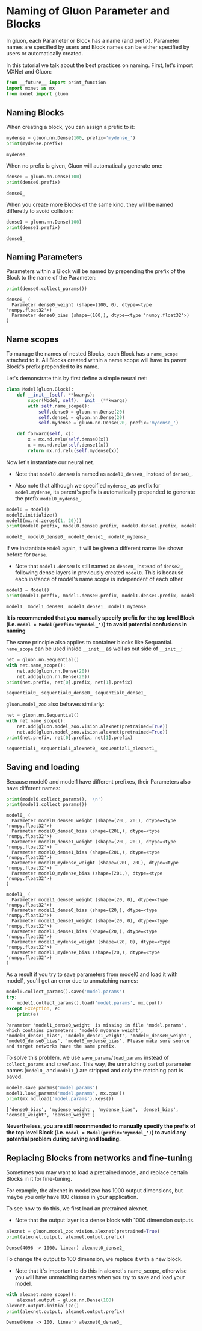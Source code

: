 
# Naming of Gluon Parameter and Blocks

In gluon, each Parameter or Block has a name (and prefix). Parameter names are specified by users and Block names can be either specified by users or automatically created.

In this tutorial we talk about the best practices on naming. First, let's import MXNet and Gluon:


```python
from __future__ import print_function
import mxnet as mx
from mxnet import gluon
```

## Naming Blocks

When creating a block, you can assign a prefix to it:


```python
mydense = gluon.nn.Dense(100, prefix='mydense_')
print(mydense.prefix)
```

    mydense_


When no prefix is given, Gluon will automatically generate one:


```python
dense0 = gluon.nn.Dense(100)
print(dense0.prefix)
```

    dense0_


When you create more Blocks of the same kind, they will be named differetly to avoid collision:


```python
dense1 = gluon.nn.Dense(100)
print(dense1.prefix)
```

    dense1_


## Naming Parameters

Parameters within a Block will be named by prepending the prefix of the Block to the name of the Parameter:


```python
print(dense0.collect_params())
```

    dense0_ (
      Parameter dense0_weight (shape=(100, 0), dtype=<type 'numpy.float32'>)
      Parameter dense0_bias (shape=(100,), dtype=<type 'numpy.float32'>)
    )


## Name scopes

To manage the names of nested Blocks, each Block has a `name_scope` attached to it. All Blocks created within a name scope will have its parent Block's prefix prepended to its name.

Let's demonstrate this by first define a simple neural net:


```python
class Model(gluon.Block):
    def __init__(self, **kwargs):
        super(Model, self).__init__(**kwargs)
        with self.name_scope():
            self.dense0 = gluon.nn.Dense(20)
            self.dense1 = gluon.nn.Dense(20)
            self.mydense = gluon.nn.Dense(20, prefix='mydense_')

    def forward(self, x):
        x = mx.nd.relu(self.dense0(x))
        x = mx.nd.relu(self.dense1(x))
        return mx.nd.relu(self.mydense(x))
```

Now let's instantiate our neural net.

- Note that `model0.dense0` is named as `model0_dense0_` instead of `dense0_`.

- Also note that although we specified `mydense_` as prefix for `model.mydense`, its parent's prefix is automatically prepended to generate the prefix `model0_mydense_`.


```python
model0 = Model()
model0.initialize()
model0(mx.nd.zeros((1, 20)))
print(model0.prefix, model0.dense0.prefix, model0.dense1.prefix, model0.mydense.prefix)
```

    model0_ model0_dense0_ model0_dense1_ model0_mydense_


If we instantiate `Model` again, it will be given a different name like shown before for `Dense`.

- Note that `model1.dense0` is still named as `dense0_` instead of `dense2_`, following dense layers in previously created `model0`. This is because each instance of model's name scope is independent of each other.


```python
model1 = Model()
print(model1.prefix, model1.dense0.prefix, model1.dense1.prefix, model1.mydense.prefix)
```

    model1_ model1_dense0_ model1_dense1_ model1_mydense_


**It is recommended that you manually specify prefix for the top level Block (i.e. `model = Model(prefix='mymodel_')`) to avoid potential confusions in naming**

The same principle also applies to container blocks like Sequantial. `name_scope` can be used inside `__init__` as well as out side of `__init__`:


```python
net = gluon.nn.Sequential()
with net.name_scope():
    net.add(gluon.nn.Dense(20))
    net.add(gluon.nn.Dense(20))
print(net.prefix, net[0].prefix, net[1].prefix)
```

    sequential0_ sequential0_dense0_ sequential0_dense1_


`gluon.model_zoo` also behaves similarly:


```python
net = gluon.nn.Sequential()
with net.name_scope():
    net.add(gluon.model_zoo.vision.alexnet(pretrained=True))
    net.add(gluon.model_zoo.vision.alexnet(pretrained=True))
print(net.prefix, net[0].prefix, net[1].prefix)
```

    sequential1_ sequential1_alexnet0_ sequential1_alexnet1_


## Saving and loading

Because model0 and model1 have different prefixes, their Parameters also have different names:


```python
print(model0.collect_params(), '\n')
print(model1.collect_params())
```

    model0_ (
      Parameter model0_dense0_weight (shape=(20L, 20L), dtype=<type 'numpy.float32'>)
      Parameter model0_dense0_bias (shape=(20L,), dtype=<type 'numpy.float32'>)
      Parameter model0_dense1_weight (shape=(20L, 20L), dtype=<type 'numpy.float32'>)
      Parameter model0_dense1_bias (shape=(20L,), dtype=<type 'numpy.float32'>)
      Parameter model0_mydense_weight (shape=(20L, 20L), dtype=<type 'numpy.float32'>)
      Parameter model0_mydense_bias (shape=(20L,), dtype=<type 'numpy.float32'>)
    ) 
    
    model1_ (
      Parameter model1_dense0_weight (shape=(20, 0), dtype=<type 'numpy.float32'>)
      Parameter model1_dense0_bias (shape=(20,), dtype=<type 'numpy.float32'>)
      Parameter model1_dense1_weight (shape=(20, 0), dtype=<type 'numpy.float32'>)
      Parameter model1_dense1_bias (shape=(20,), dtype=<type 'numpy.float32'>)
      Parameter model1_mydense_weight (shape=(20, 0), dtype=<type 'numpy.float32'>)
      Parameter model1_mydense_bias (shape=(20,), dtype=<type 'numpy.float32'>)
    )


As a result if you try to save parameters from model0 and load it with model1, you'll get an error due to unmatching names:


```python
model0.collect_params().save('model.params')
try:
    model1.collect_params().load('model.params', mx.cpu())
except Exception, e:
    print(e)
```

    Parameter 'model1_dense0_weight' is missing in file 'model.params', which contains parameters: 'model0_mydense_weight', 'model0_dense1_bias', 'model0_dense1_weight', 'model0_dense0_weight', 'model0_dense0_bias', 'model0_mydense_bias'. Please make sure source and target networks have the same prefix.


To solve this problem, we use `save_params`/`load_params` instead of `collect_params` and `save`/`load`. This way, the unmatching part of parameter names (`model0_` and `model1_`) are stripped and only the matching part is saved.


```python
model0.save_params('model.params')
model1.load_params('model.params', mx.cpu())
print(mx.nd.load('model.params').keys())
```

    ['dense0_bias', 'mydense_weight', 'mydense_bias', 'dense1_bias', 'dense1_weight', 'dense0_weight']


**Nevertheless, you are still recommended to manually specify the prefix of the top level Block (i.e. `model = Model(prefix='mymodel_')`) to avoid any potential problem during saving and loading.**

## Replacing Blocks from networks and fine-tuning

Sometimes you may want to load a pretrained model, and replace certain Blocks in it for fine-tuning.

For example, the alexnet in model zoo has 1000 output dimensions, but maybe you only have 100 classes in your application.

To see how to do this, we first load an pretrained alexnet.

- Note that the output layer is a dense block with 1000 dimension outputs.


```python
alexnet = gluon.model_zoo.vision.alexnet(pretrained=True)
print(alexnet.output, alexnet.output.prefix)
```

    Dense(4096 -> 1000, linear) alexnet0_dense2_


To change the output to 100 dimension, we replace it with a new block.

- Note that it's important to do this in alexnet's name_scope, otherwise you will have unmatching names when you try to save and load your model.


```python
with alexnet.name_scope():
    alexnet.output = gluon.nn.Dense(100)
alexnet.output.initialize()
print(alexnet.output, alexnet.output.prefix)
```

    Dense(None -> 100, linear) alexnet0_dense3_

